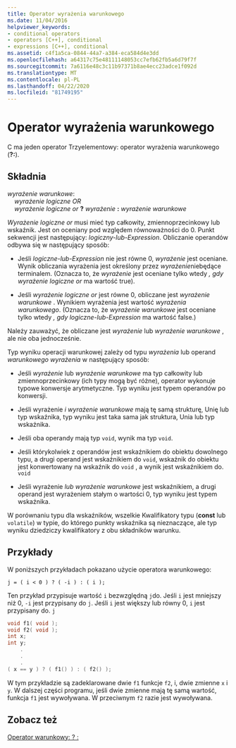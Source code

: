```yaml
---
title: Operator wyrażenia warunkowego
ms.date: 11/04/2016
helpviewer_keywords:
- conditional operators
- operators [C++], conditional
- expressions [C++], conditional
ms.assetid: c4f1a5ca-0844-44a7-a384-eca584d4e3dd
ms.openlocfilehash: a64317c75e48111148053cc7efb62fb5a6d79f7f
ms.sourcegitcommit: 7a6116e48c3c11b97371b8ae4ecc23adce1f092d
ms.translationtype: MT
ms.contentlocale: pl-PL
ms.lasthandoff: 04/22/2020
ms.locfileid: "81749195"
---
```

# <a name="conditional-expression-operator"></a>Operator wyrażenia warunkowego

C ma jeden operator Trzyelementowy: operator wyrażenia warunkowego (**?:**).

## <a name="syntax"></a>Składnia

*wyrażenie warunkowe*:<br/>
&nbsp;&nbsp;&nbsp;&nbsp;*wyrażenie logiczne OR*<br/>
&nbsp;&nbsp;&nbsp;&nbsp;*wyrażenie logiczne or*  **?**  *wyrażenie*  **:**  *wyrażenie warunkowe*

*Wyrażenie logiczne or* musi mieć typ całkowity, zmiennoprzecinkowy lub wskaźnik. Jest on oceniany pod względem równoważności do 0. Punkt sekwencji jest następujący: *logiczny-lub-Expression*. Obliczanie operandów odbywa się w następujący sposób:

- Jeśli *logiczne-lub-Expression* nie jest równe 0, *wyrażenie* jest oceniane. Wynik obliczania wyrażenia jest określony przez *wyrażenie*niebędące terminalem. (Oznacza to, że *wyrażenie* jest oceniane tylko wtedy *, gdy wyrażenie logiczne or* ma wartość true).

- Jeśli *wyrażenie logiczne or* jest równe 0, obliczane jest *wyrażenie warunkowe* . Wynikiem wyrażenia jest wartość *wyrażenia warunkowego*. (Oznacza to, że *wyrażenie warunkowe* jest oceniane tylko wtedy *, gdy logiczne-lub-Expression* ma wartość false.)

Należy zauważyć, że obliczane jest *wyrażenie* lub *wyrażenie warunkowe* , ale nie oba jednocześnie.

Typ wyniku operacji warunkowej zależy od typu *wyrażenia* lub operand *warunkowego wyrażenia* w następujący sposób:

- Jeśli *wyrażenie* lub *wyrażenie warunkowe* ma typ całkowity lub zmiennoprzecinkowy (ich typy mogą być różne), operator wykonuje typowe konwersje arytmetyczne. Typ wyniku jest typem operandów po konwersji.

- Jeśli wyrażenie *i* *wyrażenie warunkowe* mają tę samą strukturę, Unię lub typ wskaźnika, typ wyniku jest taka sama jak struktura, Unia lub typ wskaźnika.

- Jeśli oba operandy mają typ `void`, wynik ma typ `void`.

- Jeśli którykolwiek z operandów jest wskaźnikiem do obiektu dowolnego typu, a drugi operand jest wskaźnikiem do `void`, wskaźnik do obiektu jest konwertowany na wskaźnik do `void` , a wynik jest wskaźnikiem do. `void`

- Jeśli wyrażenie *lub* *wyrażenie warunkowe* jest wskaźnikiem, a drugi operand jest wyrażeniem stałym o wartości 0, typ wyniku jest typem wskaźnika.

W porównaniu typu dla wskaźników, wszelkie Kwalifikatory typu (**const** lub `volatile`) w typie, do którego punkty wskaźnika są nieznaczące, ale typ wyniku dziedziczy kwalifikatory z obu składników warunku.

## <a name="examples"></a>Przykłady

W poniższych przykładach pokazano użycie operatora warunkowego:

```
j = ( i < 0 ) ? ( -i ) : ( i );
```

Ten przykład przypisuje wartość `i` bezwzględną `j`do. Jeśli `i` jest mniejszy niż 0, `-i` jest przypisany do `j`. Jeśli `i` jest większy lub równy 0, `i` jest przypisany do. `j`

```cpp
void f1( void );
void f2( void );
int x;
int y;
    .
    .
    .
( x == y ) ? ( f1() ) : ( f2() );
```

W tym przykładzie są zadeklarowane dwie `f1` funkcje `f2`, i, dwie zmienne `x` i `y`. W dalszej części programu, jeśli dwie zmienne mają tę samą wartość, funkcja `f1` jest wywoływana. W przeciwnym `f2` razie jest wywoływana.

## <a name="see-also"></a>Zobacz też

[Operator warunkowy: ? :](../cpp/conditional-operator-q.md)
